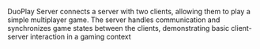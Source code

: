 DuoPlay Server connects a server with two clients, allowing them to play a simple multiplayer game.
 The server handles communication and synchronizes game states between the clients, demonstrating
 basic client-server interaction in a gaming context
